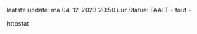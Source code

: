laatste update: 
ma 04-12-2023 20:50   uur 
Status: FAALT - fout - 
<div class="service Y">httpstat</div>